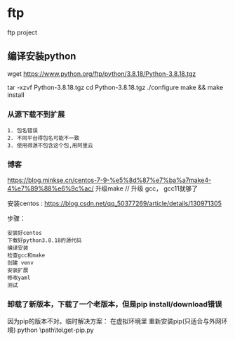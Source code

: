 # ftp
ftp project

## 编译安装python
wget https://www.python.org/ftp/python/3.8.18/Python-3.8.18.tgz

tar -xzvf Python-3.8.18.tgz
cd Python-3.8.18.tgz
./configure
make && make install




### 从源下载不到扩展
```
1. 包名错误
2. 不同平台得包名可能不一致
3. 使用得源不包含这个包,用阿里云
```
### 博客
https://blog.minkse.cn/centos-7-9-%e5%8d%87%e7%ba%a7make4-4%e7%89%88%e6%9c%ac/   升级make // 升级 gcc， gcc11就够了

安装centos : https://blog.csdn.net/qq_50377269/article/details/130971305

步骤：
```
安装好centos
下载好python3.8.18的源代码
编译安装
检查gcc和make
创建 venv
安装扩展
修改yaml
测试
```
### 卸载了新版本，下载了一个老版本，但是pip install/download错误
因为pip的版本不对。临时解决方案：
在虚拟环境里 重新安装pip(只适合与外网环境)
python \path\to\get-pip.py
